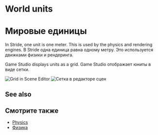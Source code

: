 # World units
# Мировые единицы

In Stride, one unit is one meter. This is used by the physics and rendering engines.
В Stride одна единица равна одному метру.  Это используется движками физики и рендеринга.

Game Studio displays units as a grid.
Game Studio отображает юниты в виде сетки.

![Grid in Scene Editor](../get-started/media/scene-creation-basic-scene-in-stride.png)
![Сетка в редакторе сцен](../get-started/media/scene-creation-basic-scene-in-stride.png)

## See also
## Смотрите также

* [Physics](../physics/index.md)
* [Физика](../physics/index.md)
